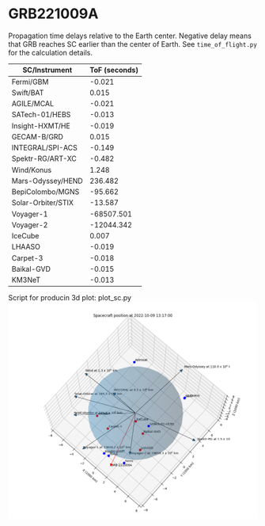 # GRB221009A

Propagation time delays relative to the Earth center.
Negative delay means that GRB reaches SC earlier than the center of Earth.
See `time_of_flight.py` for the calculation details.

 SC/Instrument     |   ToF (seconds) 
-------------------|---------------- 
Fermi/GBM          |      -0.021     
Swift/BAT          |       0.015     
AGILE/MCAL         |      -0.021     
SATech-01/HEBS     |      -0.013     
Insight-HXMT/HE    |      -0.019     
GECAM-B/GRD        |       0.015     
INTEGRAL/SPI-ACS   |      -0.149     
Spektr-RG/ART-XC   |      -0.482     
Wind/Konus         |       1.248     
Mars-Odyssey/HEND  |     236.482     
BepiColombo/MGNS   |     -95.662     
Solar-Orbiter/STIX |     -13.587     
Voyager-1          |  -68507.501     
Voyager-2          |  -12044.342
IceCube            |       0.007
LHAASO             |      -0.019
Carpet-3           |      -0.018
Baikal-GVD         |      -0.015
KM3NeT             |      -0.013

Script for producin 3d plot: plot_sc.py
![Example plot](IPN_plot.png)
